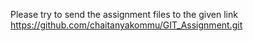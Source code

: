 Please try to send the assignment files to the given link 
https://github.com/chaitanyakommu/GIT_Assignment.git
